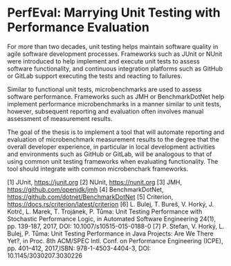 # PerfEval: Marrying Unit Testing with Performance Evaluation

For more than two decades, unit testing helps maintain software quality in
agile software development processes. Frameworks such as JUnit or NUnit were
introduced to help implement and execute unit tests to assess software
functionality, and continuous integration platforms such as GitHub or GitLab
support executing the tests and reacting to failures.

Similar to functional unit tests, microbenchmarks are used to assess
software performance. Frameworks such as JMH or BenchmarkDotNet help
implement performance microbenchmarks in a manner similar to unit tests,
however, subsequent reporting and evaluation often involves manual
assessment of measurement results.

The goal of the thesis is to implement a tool that will automate reporting
and evaluation of microbenchmark measurement results to the degree that the
overall developer experience, in particular in local development activities
and environments such as GitHub or GitLab, will be analogous to that of
using common unit testing frameworks when evaluating functionality.
The tool should integrate with common microbenchark frameworks.

[1] JUnit, https://junit.org
[2] NUnit, https://nunit.org
[3] JMH, https://github.com/openjdk/jmh
[4] BenchmarkDotNet, https://github.com/dotnet/BenchmarkDotNet
[5] Criterion, https://docs.rs/criterion/latest/criterion
[6] L. Bulej, T. Bureš, V. Horký, J. Kotrč, L. Marek, T. Trojánek, P. Tůma: Unit Testing Performance with Stochastic Performance Logic, in Automated Software Engineering 24(1), pp. 139-187, 2017, DOI: 10.1007/s10515-015-0188-0
[7] P. Stefan, V. Horký, L. Bulej, P. Tůma: Unit Testing Performance in Java Projects: Are We There Yet?, in Proc. 8th ACM/SPEC Intl. Conf. on Performance Engineering (ICPE), pp. 401–412, 2017,ISBN: 978-1-4503-4404-3, DOI: 10.1145/3030207.3030226
